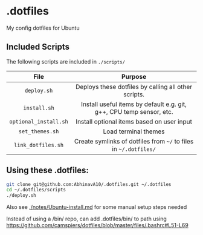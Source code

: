 # .dotfiles
My config dotfiles for Ubuntu

## Included Scripts

The following scripts are included in `./scripts/`

|          File         |                                Purpose                               |
| :-------------------: | :------------------------------------------------------------------: |
|      `deploy.sh`      |         Deploys these dotfiles by calling all other scripts.         |
|      `install.sh`     | Install useful items by default e.g. git, g++, CPU temp sensor, etc. |
| `optional_install.sh` |              Install optional items based on user input              |
|    `set_themes.sh`    |                         Load terminal themes                         |
|   `link_dotfiles.sh`  |   Create symlinks of dotfiles from `~/` to files in `~/.dotfiles/`   |

## Using these .dotfiles:

```bash
git clone git@github.com:AbhinavA10/.dotfiles.git ~/.dotfiles
cd ~/.dotfiles/scripts
./deploy.sh
```

Also see [./notes/Ubuntu-install.md](./notes/Ubuntu-install.md) for some manual setup steps needed


Instead of using a /bin/ repo, can add .dotfiles/bin/ to path using https://github.com/camspiers/dotfiles/blob/master/files/.bashrc#L51-L69 